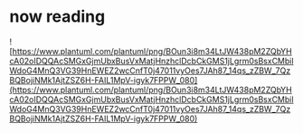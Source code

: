 
# now reading
![https://www.plantuml.com/plantuml/png/BOun3i8m34LtJW438pM2ZQbYHcA02oIDQQAcSMGxGjmUbxBusVxMatjHnzhclDcbCkGMS1jLgrm0sBsxCMbilWdoG4MnQ3VG39HnEWEZ2wcCnfT0j47011vyOes7JAh87_14qs_zZBW_7QzBQBojiNMk1AjtZSZ6H-FAIL1MpV-igyk7FPPW_080](https://www.plantuml.com/plantuml/png/BOun3i8m34LtJW438pM2ZQbYHcA02oIDQQAcSMGxGjmUbxBusVxMatjHnzhclDcbCkGMS1jLgrm0sBsxCMbilWdoG4MnQ3VG39HnEWEZ2wcCnfT0j47011vyOes7JAh87_14qs_zZBW_7QzBQBojiNMk1AjtZSZ6H-FAIL1MpV-igyk7FPPW_080)
